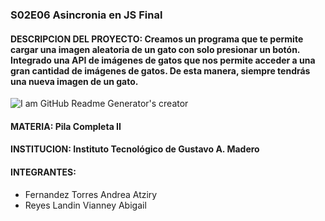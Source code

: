 ### S02E06 Asincronia en JS Final
#### **DESCRIPCION DEL PROYECTO:** Creamos un programa que te permite cargar una imagen aleatoria de un gato con solo presionar un botón. Integrado una API de imágenes de gatos que nos permite acceder a una gran cantidad de imágenes de gatos. De esta manera, siempre tendrás una nueva imagen de un gato.

![I am GitHub Readme Generator's creator](https://arturssmirnovs.github.io/github-profile-readme-generator/images/banner.png)

#### **MATERIA:** Pila Completa II
#### **INSTITUCION:** Instituto Tecnológico de Gustavo A. Madero
#### **INTEGRANTES:**
- Fernandez Torres Andrea Atziry
- Reyes Landin Vianney Abigail
